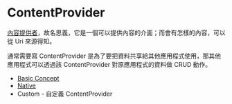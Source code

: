 # ContentProvider

[內容提供者](http://developer.android.com/guide/topics/providers/content-providers.html)，故名思義，它是一個可以提供內容的介面；而會有怎樣的內容，可以從 Uri 來源得知。

通常需要寫 ContentProvider 是為了要把資料共享給其他應用程式使用，那其他應用程式可以透過該 ContentProvider 對原應用程式的資料做 CRUD 動作。

* [Basic Concept](basic-concept.md)
* [Native](native.md)
* Custom - 自定義 ContentProvider

